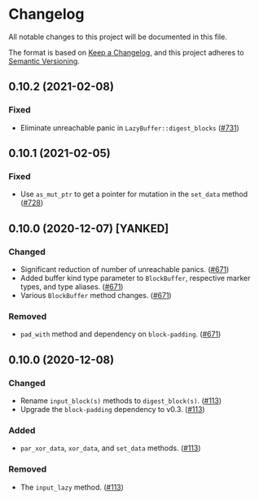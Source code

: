 # Changelog
All notable changes to this project will be documented in this file.

The format is based on [Keep a Changelog](https://keepachangelog.com/en/1.0.0/),
and this project adheres to [Semantic Versioning](https://semver.org/spec/v2.0.0.html).

## 0.10.2 (2021-02-08)
### Fixed
- Eliminate unreachable panic in `LazyBuffer::digest_blocks` ([#731])

[#731]: https://github.com/RustCrypto/utils/pull/731

## 0.10.1 (2021-02-05)
### Fixed
- Use `as_mut_ptr` to get a pointer for mutation in the `set_data` method ([#728])

[#728]: https://github.com/RustCrypto/utils/pull/728

## 0.10.0 (2020-12-07) [YANKED]
### Changed
- Significant reduction of number of unreachable panics. ([#671])
- Added buffer kind type parameter to `BlockBuffer`, respective marker types, and type aliases. ([#671])
- Various `BlockBuffer` method changes. ([#671])

### Removed
- `pad_with` method and dependency on `block-padding`. ([#671])

[#671]: https://github.com/RustCrypto/utils/pull/671

## 0.10.0 (2020-12-08)
### Changed
- Rename `input_block(s)` methods to `digest_block(s)`. ([#113])
- Upgrade the `block-padding` dependency to v0.3. ([#113])

### Added
- `par_xor_data`, `xor_data`, and `set_data` methods. ([#113])

### Removed
- The `input_lazy` method. ([#113])

[#113]: https://github.com/RustCrypto/utils/pull/113
